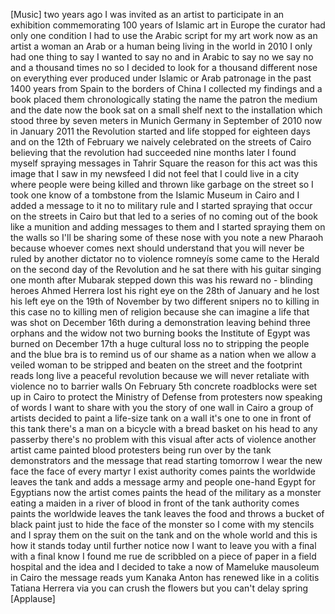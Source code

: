 
[Music]
two years ago I was invited as an artist
to participate in an exhibition
commemorating 100 years of Islamic art
in Europe the curator had only one
condition I had to use the Arabic script
for my art work now as an artist a woman
an Arab or a human being living in the
world in 2010 I only had one thing to
say I wanted to say no and in Arabic to
say no we say no and a thousand times no
so I decided to look for a thousand
different nose on everything ever
produced under Islamic or Arab patronage
in the past 1400 years from Spain to the
borders of China I collected my findings
and a book placed them chronologically
stating the name the patron the medium
and the date now the book sat on a small
shelf next to the installation which
stood three by seven meters in Munich
Germany in September of 2010 now in
January 2011 the Revolution started and
life stopped for eighteen days and on
the 12th of February we naively
celebrated on the streets of Cairo
believing that the revolution had
succeeded nine months later I found
myself spraying messages in Tahrir
Square the reason for this act was this
image that I saw in my newsfeed I did
not feel that I could live in a city
where people were being killed and
thrown like garbage on the street so I
took one know of a tombstone from the
Islamic Museum in Cairo and I added a
message to it no to military rule and I
started spraying that occur on the
streets in Cairo but that led to a
series of no coming out of the book like
a munition and adding messages to them
and I started spraying them on the walls
so I&#39;ll be sharing some of these nose
with you note a new Pharaoh because
whoever comes next should understand
that you will never be ruled by another
dictator no to violence romneyís some
came to the Herald on the second day of
the Revolution and he sat there with his
guitar singing one month after Mubarak
stepped down this was his reward no -
blinding heroes
Ahmed Herrera lost his right eye on the
28th of January and he lost his left eye
on the 19th of November by two different
snipers no to killing in this case no to
killing men of religion because she can
imagine a life that was shot on December
16th during a demonstration leaving
behind three orphans and the widow not
two burning books the Institute of Egypt
was burned on December 17th a huge
cultural loss no to stripping the people
and the blue bra is to remind us of our
shame as a nation when we allow a veiled
woman to be stripped and beaten on the
street and the footprint reads long live
a peaceful revolution because we will
never retaliate with violence no to
barrier walls On February 5th concrete
roadblocks were set up in Cairo to
protect the Ministry of Defense from
protesters now speaking of words I want
to share with you the story of one wall
in Cairo a group of artists decided to
paint a life-size tank on a wall it&#39;s
one to one in front of this tank there&#39;s
a man on a bicycle with a bread basket
on his head to any passerby there&#39;s no
problem with this visual after acts of
violence
another artist came painted blood
protesters being run over by the tank
demonstrators and the message that read
starting tomorrow I wear the new face
the face of every martyr I exist
authority comes paints the worldwide
leaves the tank and adds a message army
and people one-hand Egypt for Egyptians
now the artist comes paints the head of
the military as a monster eating a
maiden in a river of blood in front of
the tank authority comes paints the
worldwide leaves the tank leaves the
food and throws a bucket of black paint
just to hide the face of the monster
so I come with my stencils and I spray
them on the suit on the tank and on the
whole world and this is how it stands
today until further notice now I want to
leave you with a final with a final know
I found me rue de scribbled on a piece
of paper in a field hospital and the
idea and I decided to take a now of
Mameluke mausoleum in Cairo the message
reads yum Kanaka Anton has renewed like
in a colitis Tatiana Herrera via you can
crush the flowers but you can&#39;t delay
spring
[Applause]
